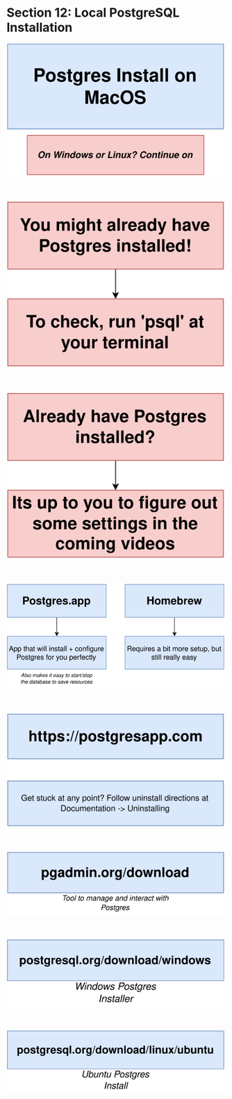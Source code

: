 # Section 12: Local PostgreSQL Installation

<div align="center"><img src="./diagrams/12/sql-1.svg" /></div><br/><br/><br/>
<div align="center"><img src="./diagrams/12/sql-2.svg" /></div><br/><br/><br/>
<div align="center"><img src="./diagrams/12/sql-3.svg" /></div><br/><br/><br/>
<div align="center"><img src="./diagrams/12/sql-4.svg" /></div><br/><br/><br/>
<div align="center"><img src="./diagrams/12/sql-5.svg" /></div><br/><br/><br/>
<div align="center"><img src="./diagrams/12/sql-6.svg" /></div><br/><br/><br/>
<div align="center"><img src="./diagrams/12/sql-7.svg" /></div><br/><br/><br/>
<div align="center"><img src="./diagrams/12/sql-8.svg" /></div><br/><br/><br/>
